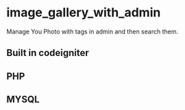 # image_gallery_with_admin
Manage You Photo with tags in admin and then search them.
## Built in codeigniter
## PHP
## MYSQL
